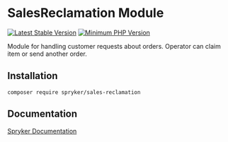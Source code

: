 # SalesReclamation Module
[![Latest Stable Version](https://poser.pugx.org/spryker/sales-reclamation/v/stable.svg)](https://packagist.org/packages/spryker/sales-reclamation)
[![Minimum PHP Version](https://img.shields.io/badge/php-%3E%3D%208.2-8892BF.svg)](https://php.net/)

Module for handling customer requests about orders. Operator can claim item or send another order.

## Installation

```
composer require spryker/sales-reclamation
```

## Documentation

[Spryker Documentation](https://docs.spryker.com)
